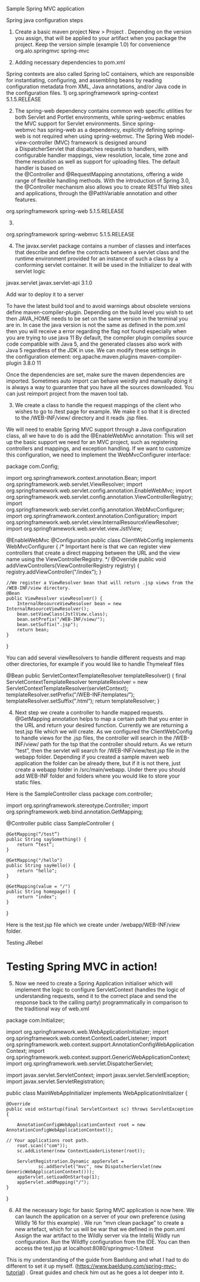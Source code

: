 Sample Spring MVC application

Spring java configuration steps

1. Create a basic maven project New > Project . Depending on the version you assign, that will be applied to your artifact when you package the project. Keep the version simple (example 1.0) for convenience 
org.alo.springmvc
spring-mvc

2. Adding necessary dependencies to pom.xml

Spring contexts are also called Spring IoC containers, which are responsible for instantiating, configuring, and assembling beans by reading configuration metadata from XML, Java annotations, and/or Java code in the configuration files.
1)
<dependency>
    <groupId>org.springframework</groupId>
    <artifactId>spring-context</artifactId>
    <version>5.1.5.RELEASE</version>
</dependency>

2) The spring-web dependency contains common web specific utilities for both Servlet and Portlet environments, while spring-webmvc enables the MVC support for Servlet environments.
Since spring-webmvc has spring-web as a dependency, explicitly defining spring-web is not required when using spring-webmvc.
The Spring Web model-view-controller (MVC) framework is designed around a DispatcherServlet that dispatches requests to handlers, with configurable handler mappings, view resolution, locale, time zone and theme resolution as well as support for uploading files. The default handler is based on the @Controller and @RequestMapping annotations, offering a wide range of flexible handling methods. With the introduction of Spring 3.0, the @Controller mechanism also allows you to create RESTful Web sites and applications, through the @PathVariable annotation and other features.
<dependency>
    <groupId>org.springframework</groupId>
    <artifactId>spring-web</artifactId>
    <version>5.1.5.RELEASE</version>
</dependency>

3)
<dependency>
    <groupId>org.springframework</groupId>
    <artifactId>spring-webmvc</artifactId>
    <version>5.1.5.RELEASE</version>
</dependency>

4) The javax.servlet package contains a number of classes and interfaces that describe and define the contracts between a servlet class and the runtime environment provided for an instance of such a class by a conforming servlet container.
It will be used in the Initializer to deal with servlet logic
<dependency>
    <groupId>javax.servlet</groupId>
    <artifactId>javax.servlet-api</artifactId>
    <version>3.1.0</version>
</dependency>

Add <packaging>war</packaging> to deploy it to a server


To have the latest build tool and to avoid warnings about obsolete versions define maven-compiler-plugin. Depending on the build level you wish to set then JAVA_HOME needs to be set on the same version in the terminal you are in. In case the java version is not the same as defined in the pom.xml then you will receive a error regarding the flag not found especially when you are trying to use java 11
By default, the compiler plugin compiles source code compatible with Java 5, and the generated classes also work with Java 5 regardless of the JDK in use. We can modify these settings in the configuration element:
<build>
    <plugins>
        <plugin>
            <groupId>org.apache.maven.plugins</groupId>
            <artifactId>maven-compiler-plugin</artifactId>
            <version>3.8.0</version>
            <configuration>
    		<release>11</release>
	</configuration>
        </plugin>
    </plugins>
</build>


Once the dependencies are set, make sure the maven dependencies are imported. Sometimes auto import can behave weirdly and manually doing it is always a way to guarantee that you have all the sources downloaded. You can just reimport project from the maven tool tab. 


3. We create a class to handle the request mappings of the client who wishes to go to /test page for example. We make it so that it is directed to the /WEB-INF/view/ directory and it reads .jsp files.

We will need to enable Spring MVC support through a Java configuration class, all we have to do is add the @EnableWebMvc annotation:
This will set up the basic support we need for an MVC project, such as registering controllers and mappings, and exception handling.
If we want to customize this configuration, we need to implement the WebMvcConfigurer interface:

package com.Config;

import org.springframework.context.annotation.Bean;
import org.springframework.web.servlet.ViewResolver;
import org.springframework.web.servlet.config.annotation.EnableWebMvc;
import org.springframework.web.servlet.config.annotation.ViewControllerRegistry;
import org.springframework.web.servlet.config.annotation.WebMvcConfigurer;
import org.springframework.context.annotation.Configuration;
import org.springframework.web.servlet.view.InternalResourceViewResolver;
import org.springframework.web.servlet.view.JstlView;

@EnableWebMvc
@Configuration
public class ClientWebConfig implements WebMvcConfigurer {
    /*
    Important here is that we can register view controllers that create a direct mapping between the URL
    and the view name using the ViewControllerRegistry.
    */
    @Override
    public void addViewControllers(ViewControllerRegistry registry) {
        registry.addViewController("/index");
    }

    
    //We register a ViewResolver bean that will return .jsp views from the /WEB-INF/view directory.
    @Bean
    public ViewResolver viewResolver() {
        InternalResourceViewResolver bean = new InternalResourceViewResolver();
        bean.setViewClass(JstlView.class);
        bean.setPrefix("/WEB-INF/view/");
        bean.setSuffix(".jsp");
        return bean;
    }

}

You can add several viewResolvers to handle different requests and map other directories, for example if you would like to handle Thymeleaf files

@Bean
public ServletContextTemplateResolver templateResolver() {
    final ServletContextTemplateResolver templateResolver = new ServletContextTemplateResolver(servletContext);
    templateResolver.setPrefix("/WEB-INF/templates/");
    templateResolver.setSuffix(".html”);
    return templateResolver;
}



4. Next step we create a controller to handle mapped requests. @GetMapping annotation helps to map a certain path that you enter in the URL and return your desired function. Currently we are returning a test.jsp file which we will create. As we configured the ClientWebConfig to handle views for the .jsp files, the controller will search in the /WEB-INF/view/ path for the tsp that the controller should return. As we return “test”, then the servlet will search for /WEB-INF/view/test.jsp file in the webapp folder. 
Depending if you created a sample maven web application the folder can be already there, but if it is not there, just create a webapp folder in /src/main/webapp. Under there you should add WEB-INF folder and folders where you would like to store your static files. 

Here is the SampleController class
package com.controller;

import org.springframework.stereotype.Controller;
import org.springframework.web.bind.annotation.GetMapping;

@Controller
public class SampleController {

    @GetMapping(“/test”)
    public String saySomething() {
        return “test”;
    }

    @GetMapping("/hello")
    public String sayHello() {
        return "hello";
    }

    @GetMapping(value = "/")
    public String homepage() {
        return "index";
    }
}


Here is the test.jsp file which we create under /webapp/WEB-INF/view folder.
<html>
<head>Testing JRebel</head>
<body>
<h1>
    Testing Spring MVC in action!
</h1>
</body>
</html>



5. Now we need to create a Spring Application initialiser which will implement the logic to configure ServletContext (handles the logic of understanding requests, send it to the correct place and send the response back to the calling party) programmatically in comparison to the traditional way of web.xml

package com.Initializer;

import org.springframework.web.WebApplicationInitializer;
import org.springframework.web.context.ContextLoaderListener;
import org.springframework.web.context.support.AnnotationConfigWebApplicationContext;
import org.springframework.web.context.support.GenericWebApplicationContext;
import org.springframework.web.servlet.DispatcherServlet;

import javax.servlet.ServletContext;
import javax.servlet.ServletException;
import javax.servlet.ServletRegistration;

public class MainWebAppInitializer implements WebApplicationInitializer {

    @Override
    public void onStartup(final ServletContext sc) throws ServletException {

        AnnotationConfigWebApplicationContext root = new AnnotationConfigWebApplicationContext();

	// Your applications root path.
        root.scan(("com"));
        sc.addListener(new ContextLoaderListener(root));

        ServletRegistration.Dynamic appServlet =
                sc.addServlet("mvc", new DispatcherServlet(new GenericWebApplicationContext()));
        appServlet.setLoadOnStartup(1);
        appServlet.addMapping("/");
    }
}



6. All the necessary logic for basic Spring MVC application is now here. We can launch the application on a server of your own preference (using Wildly 16 for this example) . We run “mvn clean package” to create a new artefact, which for us will be war that we defined in the pom.xml
Assign the war artifact to the Wildly server via the Intellij Wildly run configuration.
Run the Wildfly configuration from the IDE. 
You can then access the test.jsp at localhost:8080/springmvc-1.0/test


This is my understanding of the guide from Baeldung and what I had to do different to set it up myself. (https://www.baeldung.com/spring-mvc-tutorial) . Great guides and check him out as he goes a lot deeper into it.
